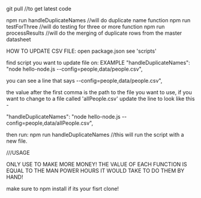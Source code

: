git pull //to get latest code

npm run handleDuplicateNames //will do duplicate name function
npm run testForThree //will do testing for three or more function
npm run processResults //will do the merging of duplicate rows from the master datasheet

HOW TO UPDATE CSV FILE:
open package.json
see 'scripts'

find script you want to update file on: EXAMPLE
"handleDuplicateNames": "node hello-node.js --config=people,data/people.csv",

you can see a line that says --config=people,data/people.csv",

the value after the first comma is the path to the file you want to use, if you want to change to a file called 'allPeople.csv' update the line to look like this - 

"handleDuplicateNames": "node hello-node.js --config=people,data/allPeople.csv",

then run:
npm run handleDuplicateNames //this will run the script with a new file.


///USAGE

ONLY USE TO MAKE MORE MONEY!
THE VALUE OF EACH FUNCTION IS EQUAL TO THE MAN POWER HOURS IT WOULD TAKE TO DO THEM BY HAND!


make sure to npm install if its your fisrt clone!